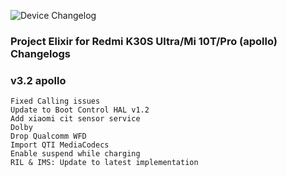 ![Device Changelog](https://i.imgur.com/C0Wcdr5.png)

### Project Elixir for Redmi K30S Ultra/Mi 10T/Pro (apollo) Changelogs

### v3.2 apollo
```
Fixed Calling issues
Update to Boot Control HAL v1.2
Add xiaomi cit sensor service 
Dolby
Drop Qualcomm WFD
Import QTI MediaCodecs
Enable suspend while charging
RIL & IMS: Update to latest implementation
```
